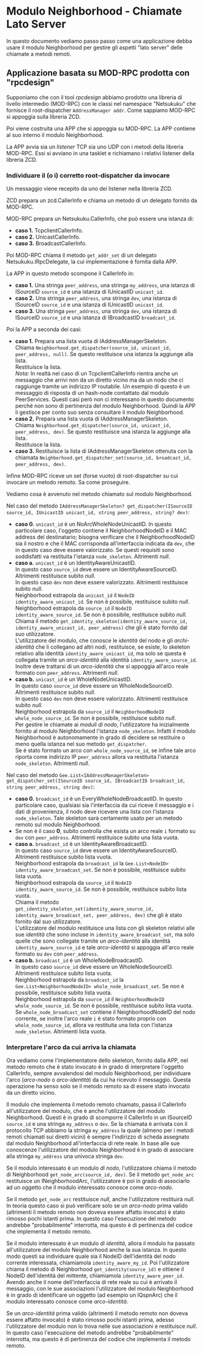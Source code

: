 # Modulo Neighborhood - Chiamate Lato Server

In questo documento vediamo passo passo come una applicazione debba usare il modulo Neighborhood per gestire gli aspetti "lato server" delle chiamate a metodi remoti.

## Applicazione basata su MOD-RPC prodotta con "rpcdesign"

Supponiamo che con il tool *rpcdesign* abbiamo prodotto una libreria di livello intermedio (MOD-RPC) con le classi nel namespace "Netsukuku" che fornisce il root-dispatcher `AddressManager addr`. Come sappiamo MOD-RPC si appoggia sulla libreria ZCD.

Poi viene costruita una APP che si appoggia su MOD-RPC. La APP contiene al suo interno il modulo Neighborhood.

La APP avvia sia un *listener* TCP sia uno UDP con i metodi della libreria MOD-RPC. Essi si avviano in una tasklet e richiamano i relativi listener della libreria ZCD.

### Individuare il (o i) corretto root-dispatcher da invocare

Un messaggio viene recepito da uno dei listener nella libreria ZCD.

ZCD prepara un zcd.CallerInfo e chiama un metodo di un delegato fornito da MOD-RPC.

MOD-RPC prepara un Netsukuku.CallerInfo, che può essere una istanza di:

*   **caso 1.** TcpclientCallerInfo.
*   **caso 2.** UnicastCallerInfo.
*   **caso 3.** BroadcastCallerInfo.

Poi MOD-RPC chiama il metodo `get_addr_set` di un delegato Netsukuku.IRpcDelegate, la cui implementazione è fornita dalla APP.

La APP in questo metodo scompone il CallerInfo in:

*   **caso 1.** Una stringa `peer_address`, una stringa `my_address`, una istanza di ISourceID `source_id` e una istanza di IUnicastID `unicast_id`.
*   **caso 2.** Una stringa `peer_address`, una stringa `dev`, una istanza di ISourceID `source_id` e una istanza di IUnicastID `unicast_id`.
*   **caso 3.** Una stringa `peer_address`, una stringa `dev`, una istanza di ISourceID `source_id` e una istanza di IBroadcastID `broadcast_id`.

Poi la APP a seconda dei casi:

*   **caso 1.** Prepara una lista vuota di IAddressManagerSkeleton.  
    Chiama `Neighborhood.get_dispatcher(source_id, unicast_id, peer_address, null)`. Se questo restituisce una istanza la aggiunge alla lista.  
    Restituisce la lista.  
    *Nota:* In realtà nel caso di un TcpclientCallerInfo rientra anche un messaggio che arrivi non da un diretto vicino ma da un nodo che ci raggiunge
    tramite un indirizzo IP routabile. Un esempio di questo è un messaggio di risposta di un hash-node contattato dal modulo PeerServices. Questi
    casi però non ci interessano in questo documento perché non sono di pertinenza del modulo Neighborhood. Quindi la APP li gestisce per conto
    suo senza consultare il modulo Neighborhood.
*   **caso 2.** Prepara una lista vuota di IAddressManagerSkeleton.  
    Chiama `Neighborhood.get_dispatcher(source_id, unicast_id, peer_address, dev)`. Se questo restituisce una istanza la aggiunge alla lista.  
    Restituisce la lista.
*   **caso 3.** Restituisce la lista di IAddressManagerSkeleton ottenuta con la chiamata `Neighborhood.get_dispatcher_set(source_id, broadcast_id, peer_address, dev)`.

Infine MOD-RPC riceve un set (forse vuoto) di root-dispatcher su cui invocare un metodo remoto. Sa come proseguire.

Vediamo cosa è avvenuto nel metodo chiamato sul modulo Neighborhood.

Nel caso del metodo `IAddressManagerSkeleton? get_dispatcher(ISourceID source_id, IUnicastID unicast_id, string peer_address, string? dev)`:

*   **caso 0.** `unicast_id` è un NoArcWholeNodeUnicastID. In questo particolare caso, l'oggetto contiene il NeighborhoodNodeID e il MAC address del destinatario; bisogna verificare che il NeighborhoodNodeID sia il nostro e che il MAC corrisponda all'interfaccia indicata da `dev`, che in questo caso deve essere valorizzato. Se questi requisiti sono soddisfatti va restituita l'istanza `node_skeleton`. Altrimenti *null*.
*   **caso a.** `unicast_id` è un IdentityAwareUnicastID.  
    In questo caso `source_id` deve essere un IdentityAwareSourceID. Altrimenti restituisce subito *null*.  
    In questo caso `dev` non deve essere valorizzato. Altrimenti restituisce subito *null*.  
    Neighborhood estrapola da `unicast_id` il `NodeID identity_aware_unicast_id`. Se non è possibile, restituisce subito *null*.  
    Neighborhood estrapola da `source_id` il `NodeID identity_aware_source_id`. Se non è possibile, restituisce subito *null*.  
    Chiama il metodo `get_identity_skeleton(identity_aware_source_id, identity_aware_unicast_id, peer_address)` che gli è stato fornito dal suo utilizzatore.  
    L'utilizzatore del modulo, che conosce le *identità* del nodo e gli *archi-identità* che li collegano ad altri nodi, restituisce, se esiste, lo skeleton relativo alla identità `identity_aware_unicast_id`, ma solo se questa è collegata tramite un *arco-identità* alla identità `identity_aware_source_id`. Inoltre deve trattarsi di un *arco-identità* che si appoggia all'arco reale formato con `peer_address`. Altrimenti *null*.
*   **caso b.** `unicast_id` è un WholeNodeUnicastID.  
    In questo caso `source_id` deve essere un WholeNodeSourceID. Altrimenti restituisce subito *null*.  
    In questo caso `dev` non deve essere valorizzato. Altrimenti restituisce subito *null*.  
    Neighborhood estrapola da `source_id` il `NeighborhoodNodeID whole_node_source_id`. Se non è possibile, restituisce subito *null*.  
    Per gestire le chiamate ai *moduli di nodo*, l'utilizzatore ha inizialmente fornito al modulo Neighborhood l'istanza `node_skeleton`. Infatti il modulo Neighborhood è autonomamente in grado di decidere se restituire o meno quella istanza nel suo metodo `get_dispatcher`.  
    Se è stato formato un arco con `whole_node_source_id`, se infine tale arco riporta come indirizzo IP `peer_address` allora va restituita l'istanza `node_skeleton`. Altrimenti *null*.

Nel caso del metodo `Gee.List<IAddressManagerSkeleton> get_dispatcher_set(ISourceID source_id, IBroadcastID broadcast_id, string peer_address, string dev)`:

*   **caso 0.** `broadcast_id` è un EveryWholeNodeBroadcastID. In questo particolare caso, qualsiasi sia l'interfaccia da cui riceve il messaggio e i dati di provenienza, il nodo deve ricevere una lista con l'istanza `node_skeleton`. Tale skeleton sarà certamente usato per un metodo remoto sul modulo Neighborhood.
*   Se non è il caso **0**, subito controlla che esista un arco reale `i` formato su `dev` con `peer_address`. Altrimenti restituisce subito una lista vuota.
*   **caso a.** `broadcast_id` è un IdentityAwareBroadcastID.  
    In questo caso `source_id` deve essere un IdentityAwareSourceID. Altrimenti restituisce subito lista vuota.  
    Neighborhood estrapola da `broadcast_id` la `Gee.List<NodeID> identity_aware_broadcast_set`. Se non è possibile, restituisce subito lista vuota.  
    Neighborhood estrapola da `source_id` il `NodeID identity_aware_source_id`. Se non è possibile, restituisce subito lista vuota.  
    Chiama il metodo `get_identity_skeleton_set(identity_aware_source_id, identity_aware_broadcast_set, peer_address, dev)` che gli è stato fornito dal suo utilizzatore.  
    L'utilizzatore del modulo restituisce una lista con gli skeleton relativi alle sue *identità* che sono incluse in `identity_aware_broadcast_set`, ma solo quelle che sono collegate tramite un *arco-identità* alla identità `identity_aware_source_id` e tale *arco-identità* si appoggia all'arco reale formato su `dev` con `peer_address`.
*   **caso b.** `broadcast_id` è un WholeNodeBroadcastID.  
    In questo caso `source_id` deve essere un WholeNodeSourceID. Altrimenti restituisce subito lista vuota.  
    Neighborhood estrapola da `broadcast_id` la `Gee.List<NeighborhoodNodeID> whole_node_broadcast_set`. Se non è possibile, restituisce subito lista vuota.  
    Neighborhood estrapola da `source_id` il `NeighborhoodNodeID whole_node_source_id`. Se non è possibile, restituisce subito lista vuota.  
    Se `whole_node_broadcast_set` contiene il NeighborhoodNodeID del nodo corrente, se inoltre l'arco reale `i` è stato formato proprio con `whole_node_source_id`, allora va restituita una lista con l'istanza `node_skeleton`. Altrimenti lista vuota.

### Interpretare l'arco da cui arriva la chiamata

Ora vediamo come l'implementatore dello skeleton, fornito dalla APP, nel metodo remoto che è stato invocato è in grado di interpretare l'oggetto CallerInfo, sempre avvalendosi del modulo Neighborhood, per individuare l'arco (*arco-nodo* o *arco-identità*) da cui ha ricevuto il messaggio. Questa operazione ha senso solo se il metodo remoto sa di essere stato invocato da un diretto vicino.

Il modulo che implementa il metodo remoto chiamato, passa il CallerInfo all'utilizzatore del modulo, che è anche l'utilizzatore del modulo Neighborhood. Questi è in grado di scomporre il CallerInfo in un ISourceID `source_id` e una stringa `my_address` o `dev`. Se la chiamata è arrivata con il protocollo TCP abbiamo la stringa `my_address` la quale (almeno per i metodi  remoti chiamati sui diretti vicini) è sempre l'indirizzo di scheda assegnato dal modulo Neighborhood all'interfaccia di rete reale. In base alle sue conoscenze l'utilizzatore del modulo Neighborhood è in grado di associare alla stringa `my_address` una univoca stringa `dev`.

Se il modulo interessato è un modulo *di nodo*, l'utilizzatore chiama il metodo di Neighborhood `get_node_arc(source_id, dev)`. Se il metodo `get_node_arc` restituisce un INeighborhoodArc, l'utilizzatore è poi in grado di associarlo ad un oggetto che il modulo interessato conosce come *arco-nodo*.

Se il metodo `get_node_arc` restituisce *null*, anche l'utilizzatore restituirà *null*. In teoria questo caso si può verificare solo se un *arco-nodo* prima valido (altrimenti il metodo remoto non doveva essere affatto invocato) è stato rimosso pochi istanti prima. In questo caso l'esecuzione del metodo andrebbe "probabilmente" interrotta, ma questo è di pertinenza del codice che implementa il metodo remoto.

Se il modulo interessato è un modulo *di identità*, allora il modulo ha passato all'utilizzatore del modulo Neighborhood anche la sua istanza. In questo modo questi sa individuare quale sia il NodeID dell'identità del nodo corrente interessata, chiamiamola `identity_aware_my_id`. Poi l'utilizzatore chiama il metodo di Neighborhood `get_identity(source_id)` e ottiene il NodeID dell'identità del mittente, chiamiamola `identity_aware_peer_id`. Avendo anche il nome dell'interfaccia di rete reale su cui è arrivato il messaggio, con le sue associazioni l'utilizzatore del modulo Neighborhood è in grado di identificare un oggetto (ad esempio un IQspnArc) che il modulo interessato conosce come *arco-identità*.

Se un *arco-identità* prima valido (altrimenti il metodo remoto non doveva essere affatto invocato) è stato rimosso pochi istanti prima, adesso l'utilizzatore del modulo non lo trova nelle sue associazioni e restituisce *null*. In questo caso l'esecuzione del metodo andrebbe "probabilmente" interrotta, ma questo è di pertinenza del codice che implementa il metodo remoto.

